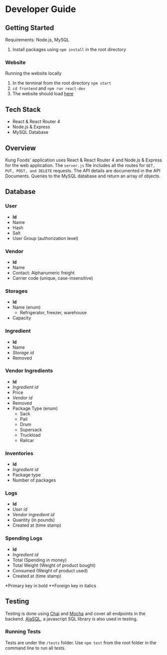# Developer Guide

## Getting Started

Requirements:  Node.js, MySQL

 1. Install packages using `npm install` in the root directory

### Website
Running the website locally
 1. In the terminal from the root directory `npm start`
 2. `cd frontend` and `npm run react-dev`
 3. The website should load [here](http://localhost:1717/)

## Tech Stack

 - React & React Router 4
 - Node.js & Express
 - MySQL Database

## Overview
Kung Foods' application uses React & React Router 4 and Node.js & Express for the web application. The `server.js` file includes all the routes for `GET, PUT, POST, and DELETE` requests. The API details are documented in the API Documents. Queries to the MySQL database and return an array of objects. 

## Database

### User

 - **Id** 
 - Name 
 - Hash 
 - Salt 
 - User Group (authorization level)

### Vendor
 - **Id** 
 - Name 
 - Contact:  Alphanumeric freight
 - Carrier code (unique, case-insensitive)

### Storages
- **Id**
- Name (enum)
	- Refrigerator, freezer, warehouse
- Capacity

### Ingredient
 - **Id**
 - Name
 - *Storage id*
 - Removed
 
### Vendor Ingredients
 - **Id**
 - *Ingredient id*
 - Price
 - *Vendor id*
 - Removed
 - Package Type (enum)
	 - Sack
	 - Pail
	 - Drum
	 - Supersack
	 - Truckload
	 - Railcar
	 
### Inventories
 - **Id**
 - *Ingredient id*
 - Package type
 - Number of packages

### Logs

 - **Id**
 - *User id*
 - *Vendor ingredient id*
 - Quantity (in pounds)
 - Created at (time stamp)

### Spending Logs

 - **Id**
 - *Ingredient id*
 - Total (Spending in money)
 - Total Weight (Weight of product bought)
 - Consumed (Weight of product used)
 - Created at (time stamp)

*Primary key in bold
**Foreign key in italics
	 
## Testing
Testing is done using [Chai](http://chaijs.com/api/) and [Mocha](https://mochajs.org/#getting-started) and cover all endpoints in the backend. [AlaSQL](https://github.com/agershun/alasql/wiki), a javascript SQL library is also used in testing.
### Running Tests
Tests are under the `/tests` folder. Use `npm test` from the root folder in the command line to run all tests. 
